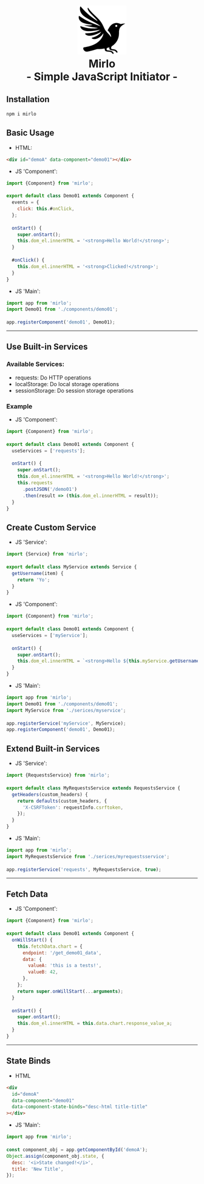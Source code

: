 <h1 align="center">
  <img src="mirlo.png" />
  <div>Mirlo</div>
  <div>- Simple JavaScript Initiator -</div>
</h1>

## Installation

```bash
npm i mirlo
```

## Basic Usage

- HTML:

```html
<div id="demoA" data-component="demo01"></div>
```

- JS 'Component':

```javascript
import {Component} from 'mirlo';

export default class Demo01 extends Component {
  events = {
    click: this.#onClick,
  };

  onStart() {
    super.onStart();
    this.dom_el.innerHTML = '<strong>Hello World!</strong>';
  }

  #onClick() {
    this.dom_el.innerHTML = '<strong>Clicked!</strong>';
  }
}
```

- JS 'Main':

```javascript
import app from 'mirlo';
import Demo01 from './components/demo01';

app.registerComponent('demo01', Demo01);
```

---

## Use Built-in Services

### Available Services:

- requests: Do HTTP operations
- localStorage: Do local storage operations
- sessionStorage: Do session storage operations

### Example

- JS 'Component':

```javascript
import {Component} from 'mirlo';

export default class Demo01 extends Component {
  useServices = ['requests'];

  onStart() {
    super.onStart();
    this.dom_el.innerHTML = '<strong>Hello World!</strong>';
    this.requests
      .postJSON('/demo01')
      .then(result => (this.dom_el.innerHTML = result));
  }
}
```

## Create Custom Service

- JS 'Service':

```javascript
import {Service} from 'mirlo';

export default class MyService extends Service {
  getUsername(item) {
    return 'Yo';
  }
}
```

- JS 'Component':

```javascript
import {Component} from 'mirlo';

export default class Demo01 extends Component {
  useServices = ['myService'];

  onStart() {
    super.onStart();
    this.dom_el.innerHTML = `<strong>Hello ${this.myService.getUsername()}!</strong>`;
  }
}
```

- JS 'Main':

```javascript
import app from 'mirlo';
import Demo01 from './components/demo01';
import MyService from './serices/myservice';

app.registerService('myService', MyService);
app.registerComponent('demo01', Demo01);
```

## Extend Built-in Services

- JS 'Service':

```javascript
import {RequestsService} from 'mirlo';

export default class MyRequestsService extends RequestsService {
  getHeaders(custom_headers) {
    return defaults(custom_headers, {
      'X-CSRFToken': requestInfo.csrftoken,
    });
  }
}
```

- JS 'Main':

```javascript
import app from 'mirlo';
import MyRequestsService from './serices/myrequestsservice';

app.registerService('requests', MyRequestsService, true);
```

---

## Fetch Data

- JS 'Component':

```javascript
import {Component} from 'mirlo';

export default class Demo01 extends Component {
  onWillStart() {
    this.fetchData.chart = {
      endpoint: '/get_demo01_data',
      data: {
        valueA: 'this is a tests!',
        valueB: 42,
      },
    };
    return super.onWillStart(...arguments);
  }

  onStart() {
    super.onStart();
    this.dom_el.innerHTML = this.data.chart.response_value_a;
  }
}
```

---

## State Binds

- HTML

```html
<div
  id="demoA"
  data-component="demo01"
  data-component-state-binds="desc-html title-title"
></div>
```

- JS 'Main':

```javascript
import app from 'mirlo';

const component_obj = app.getComponentById('demoA');
Object.assign(component_obj.state, {
  desc: '<i>State changed!</i>',
  title: 'New Title',
});
```
